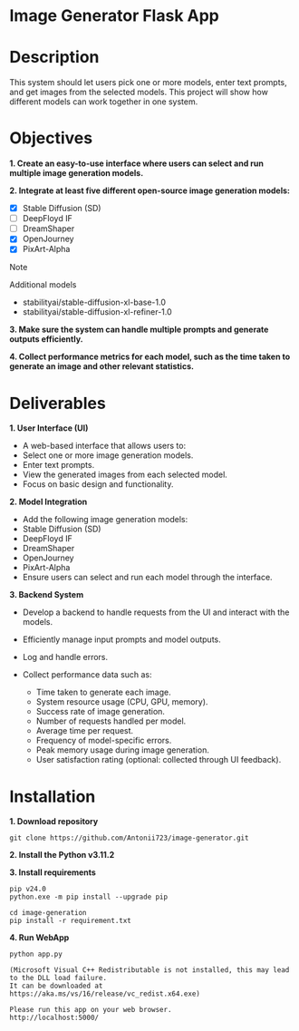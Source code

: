 # Image Generator Flask App

# Description 

This system should let users pick one or more models, enter text prompts, and get images from the selected models. This project will show how different models can work together in one system.

# Objectives

**1. Create an easy-to-use interface where users can select and run multiple image generation models.**

**2. Integrate at least five different open-source image generation models:** 

- [x] Stable Diffusion (SD)
- [ ] DeepFloyd IF
- [ ] DreamShaper
- [x] OpenJourney
- [x] PixArt-Alpha

> [!NOTE]
> Additional models

+ stabilityai/stable-diffusion-xl-base-1.0
+ stabilityai/stable-diffusion-xl-refiner-1.0

**3. Make sure the system can handle multiple prompts and generate outputs efficiently.** 

**4. Collect performance metrics for each model, such as the time taken to generate an image and other relevant statistics.** 

# Deliverables

**1. User Interface (UI)** 

* A web-based interface that allows users to:
* Select one or more image generation models.
* Enter text prompts.
* View the generated images from each selected model.
* Focus on basic design and functionality.

**2. Model Integration** 

* Add the following image generation models:
* Stable Diffusion (SD)
* DeepFloyd IF
* DreamShaper
* OpenJourney
* PixArt-Alpha
* Ensure users can select and run each model through the interface.

**3. Backend System** 

* Develop a backend to handle requests from the UI and interact with the models.
* Efficiently manage input prompts and model outputs.
* Log and handle errors.
* Collect performance data such as:

    - Time taken to generate each image.
    - System resource usage (CPU, GPU, memory).
    - Success rate of image generation.
    - Number of requests handled per model.
    - Average time per request.
    - Frequency of model-specific errors.
    - Peak memory usage during image generation.
    - User satisfaction rating (optional: collected through UI feedback).

# Installation 

**1. Download repository**
```
git clone https://github.com/Antonii723/image-generator.git
```
**2. Install the Python v3.11.2**

**3. Install requirements** 
```
pip v24.0
python.exe -m pip install --upgrade pip

cd image-generation
pip install -r requirement.txt
```

**4. Run WebApp** 
```
python app.py

(Microsoft Visual C++ Redistributable is not installed, this may lead to the DLL load failure.
It can be downloaded at https://aka.ms/vs/16/release/vc_redist.x64.exe)

Please run this app on your web browser.
http://localhost:5000/
```